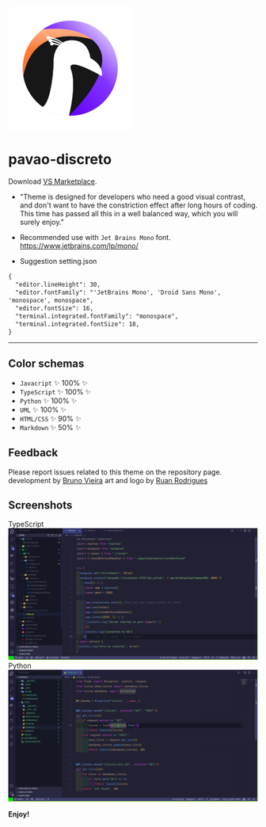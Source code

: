 ![Alt text](https://raw.githubusercontent.com/vieiraes/pavao-discreto-theme/master/storage/logo-pavao-discreto.png)
# pavao-discreto

Download [VS Marketplace](https://marketplace.visualstudio.com/items?itemName=BrunoVieira.pavao-discreto).


* "Theme is designed for developers who need a good visual contrast, and don't want to have the constriction effect after long hours of coding. This time has passed all this in a well balanced way, which you will surely enjoy."

* Recommended use with `Jet Brains Mono` font.
https://www.jetbrains.com/lp/mono/

* Suggestion setting.json
```
{
  "editor.lineHeight": 30,
  "editor.fontFamily": "'JetBrains Mono', 'Droid Sans Mono', 'monospace', monospace",
  "editor.fontSize": 16,
  "terminal.integrated.fontFamily": "monospace",
  "terminal.integrated.fontSize": 18,
}

```
---
## Color schemas

- `Javacript` ✨ 100% ✨
- `TypeScript` ✨ 100% ✨
- `Python` ✨ 100% ✨
- `UML` ✨ 100% ✨
- `HTML/CSS` ✨ 90% ✨
- `Markdown` ✨ 50% ✨


## Feedback
Please report issues related to this theme on the repository page.
development by [Bruno Vieira](mailto:vieira.es@gmail.com)
art and logo by [Ruan Rodrigues](mailto:ru.1170@hotmail.com)


## Screenshots
TypeScript
![Alt text](https://raw.githubusercontent.com/vieiraes/pavao-discreto-theme/master/storage/ts.png)
Python
![Alt text](https://raw.githubusercontent.com/vieiraes/pavao-discreto-theme/master/storage/py.png)

**Enjoy!**